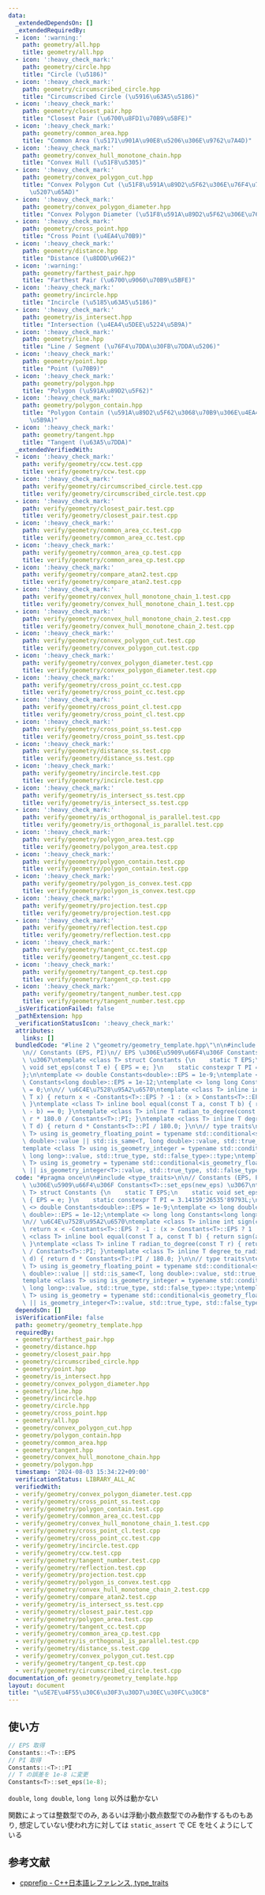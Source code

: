 ```yaml
---
data:
  _extendedDependsOn: []
  _extendedRequiredBy:
  - icon: ':warning:'
    path: geometry/all.hpp
    title: geometry/all.hpp
  - icon: ':heavy_check_mark:'
    path: geometry/circle.hpp
    title: "Circle (\u5186)"
  - icon: ':heavy_check_mark:'
    path: geometry/circumscribed_circle.hpp
    title: "Circumscribed Circle (\u5916\u63A5\u5186)"
  - icon: ':heavy_check_mark:'
    path: geometry/closest_pair.hpp
    title: "Closest Pair (\u6700\u8FD1\u70B9\u5BFE)"
  - icon: ':heavy_check_mark:'
    path: geometry/common_area.hpp
    title: "Common Area (\u5171\u901A\u90E8\u5206\u306E\u9762\u7A4D)"
  - icon: ':heavy_check_mark:'
    path: geometry/convex_hull_monotone_chain.hpp
    title: "Convex Hull (\u51F8\u5305)"
  - icon: ':heavy_check_mark:'
    path: geometry/convex_polygon_cut.hpp
    title: "Convex Polygon Cut (\u51F8\u591A\u89D2\u5F62\u306E\u76F4\u7DDA\u3067\u306E\
      \u5207\u65AD)"
  - icon: ':heavy_check_mark:'
    path: geometry/convex_polygon_diameter.hpp
    title: "Convex Polygon Diameter (\u51F8\u591A\u89D2\u5F62\u306E\u76F4\u5F84)"
  - icon: ':heavy_check_mark:'
    path: geometry/cross_point.hpp
    title: "Cross Point (\u4EA4\u70B9)"
  - icon: ':heavy_check_mark:'
    path: geometry/distance.hpp
    title: "Distance (\u8DDD\u96E2)"
  - icon: ':warning:'
    path: geometry/farthest_pair.hpp
    title: "Farthest Pair (\u6700\u9060\u70B9\u5BFE)"
  - icon: ':heavy_check_mark:'
    path: geometry/incircle.hpp
    title: "Incircle (\u5185\u63A5\u5186)"
  - icon: ':heavy_check_mark:'
    path: geometry/is_intersect.hpp
    title: "Intersection (\u4EA4\u5DEE\u5224\u5B9A)"
  - icon: ':heavy_check_mark:'
    path: geometry/line.hpp
    title: "Line / Segment (\u76F4\u7DDA\u30FB\u7DDA\u5206)"
  - icon: ':heavy_check_mark:'
    path: geometry/point.hpp
    title: "Point (\u70B9)"
  - icon: ':heavy_check_mark:'
    path: geometry/polygon.hpp
    title: "Polygon (\u591A\u89D2\u5F62)"
  - icon: ':heavy_check_mark:'
    path: geometry/polygon_contain.hpp
    title: "Polygon Contain (\u591A\u89D2\u5F62\u3068\u70B9\u306E\u4EA4\u5DEE\u5224\
      \u5B9A)"
  - icon: ':heavy_check_mark:'
    path: geometry/tangent.hpp
    title: "Tangent (\u63A5\u7DDA)"
  _extendedVerifiedWith:
  - icon: ':heavy_check_mark:'
    path: verify/geometry/ccw.test.cpp
    title: verify/geometry/ccw.test.cpp
  - icon: ':heavy_check_mark:'
    path: verify/geometry/circumscribed_circle.test.cpp
    title: verify/geometry/circumscribed_circle.test.cpp
  - icon: ':heavy_check_mark:'
    path: verify/geometry/closest_pair.test.cpp
    title: verify/geometry/closest_pair.test.cpp
  - icon: ':heavy_check_mark:'
    path: verify/geometry/common_area_cc.test.cpp
    title: verify/geometry/common_area_cc.test.cpp
  - icon: ':heavy_check_mark:'
    path: verify/geometry/common_area_cp.test.cpp
    title: verify/geometry/common_area_cp.test.cpp
  - icon: ':heavy_check_mark:'
    path: verify/geometry/compare_atan2.test.cpp
    title: verify/geometry/compare_atan2.test.cpp
  - icon: ':heavy_check_mark:'
    path: verify/geometry/convex_hull_monotone_chain_1.test.cpp
    title: verify/geometry/convex_hull_monotone_chain_1.test.cpp
  - icon: ':heavy_check_mark:'
    path: verify/geometry/convex_hull_monotone_chain_2.test.cpp
    title: verify/geometry/convex_hull_monotone_chain_2.test.cpp
  - icon: ':heavy_check_mark:'
    path: verify/geometry/convex_polygon_cut.test.cpp
    title: verify/geometry/convex_polygon_cut.test.cpp
  - icon: ':heavy_check_mark:'
    path: verify/geometry/convex_polygon_diameter.test.cpp
    title: verify/geometry/convex_polygon_diameter.test.cpp
  - icon: ':heavy_check_mark:'
    path: verify/geometry/cross_point_cc.test.cpp
    title: verify/geometry/cross_point_cc.test.cpp
  - icon: ':heavy_check_mark:'
    path: verify/geometry/cross_point_cl.test.cpp
    title: verify/geometry/cross_point_cl.test.cpp
  - icon: ':heavy_check_mark:'
    path: verify/geometry/cross_point_ss.test.cpp
    title: verify/geometry/cross_point_ss.test.cpp
  - icon: ':heavy_check_mark:'
    path: verify/geometry/distance_ss.test.cpp
    title: verify/geometry/distance_ss.test.cpp
  - icon: ':heavy_check_mark:'
    path: verify/geometry/incircle.test.cpp
    title: verify/geometry/incircle.test.cpp
  - icon: ':heavy_check_mark:'
    path: verify/geometry/is_intersect_ss.test.cpp
    title: verify/geometry/is_intersect_ss.test.cpp
  - icon: ':heavy_check_mark:'
    path: verify/geometry/is_orthogonal_is_parallel.test.cpp
    title: verify/geometry/is_orthogonal_is_parallel.test.cpp
  - icon: ':heavy_check_mark:'
    path: verify/geometry/polygon_area.test.cpp
    title: verify/geometry/polygon_area.test.cpp
  - icon: ':heavy_check_mark:'
    path: verify/geometry/polygon_contain.test.cpp
    title: verify/geometry/polygon_contain.test.cpp
  - icon: ':heavy_check_mark:'
    path: verify/geometry/polygon_is_convex.test.cpp
    title: verify/geometry/polygon_is_convex.test.cpp
  - icon: ':heavy_check_mark:'
    path: verify/geometry/projection.test.cpp
    title: verify/geometry/projection.test.cpp
  - icon: ':heavy_check_mark:'
    path: verify/geometry/reflection.test.cpp
    title: verify/geometry/reflection.test.cpp
  - icon: ':heavy_check_mark:'
    path: verify/geometry/tangent_cc.test.cpp
    title: verify/geometry/tangent_cc.test.cpp
  - icon: ':heavy_check_mark:'
    path: verify/geometry/tangent_cp.test.cpp
    title: verify/geometry/tangent_cp.test.cpp
  - icon: ':heavy_check_mark:'
    path: verify/geometry/tangent_number.test.cpp
    title: verify/geometry/tangent_number.test.cpp
  _isVerificationFailed: false
  _pathExtension: hpp
  _verificationStatusIcon: ':heavy_check_mark:'
  attributes:
    links: []
  bundledCode: "#line 2 \"geometry/geometry_template.hpp\"\n\n#include <type_traits>\n\
    \n// Constants (EPS, PI)\n// EPS \u306E\u5909\u66F4\u306F Constants<T>::set_eps(new_eps)\
    \ \u3067\ntemplate <class T> struct Constants {\n    static T EPS;\n    static\
    \ void set_eps(const T e) { EPS = e; }\n    static constexpr T PI = 3.14159'26535'89793L;\n\
    };\n\ntemplate <> double Constants<double>::EPS = 1e-9;\ntemplate <> long double\
    \ Constants<long double>::EPS = 1e-12;\ntemplate <> long long Constants<long long>::EPS\
    \ = 0;\n\n// \u6C4E\u7528\u95A2\u6570\ntemplate <class T> inline int sign(const\
    \ T x) { return x < -Constants<T>::EPS ? -1 : (x > Constants<T>::EPS ? 1 : 0);\
    \ }\ntemplate <class T> inline bool equal(const T a, const T b) { return sign(a\
    \ - b) == 0; }\ntemplate <class T> inline T radian_to_degree(const T r) { return\
    \ r * 180.0 / Constants<T>::PI; }\ntemplate <class T> inline T degree_to_radian(const\
    \ T d) { return d * Constants<T>::PI / 180.0; }\n\n// type traits\ntemplate <class\
    \ T> using is_geometry_floating_point = typename std::conditional<std::is_same<T,\
    \ double>::value || std::is_same<T, long double>::value, std::true_type, std::false_type>::type;\n\
    template <class T> using is_geometry_integer = typename std::conditional<std::is_same<T,\
    \ long long>::value, std::true_type, std::false_type>::type;\ntemplate <class\
    \ T> using is_geometry = typename std::conditional<is_geometry_floating_point<T>::value\
    \ || is_geometry_integer<T>::value, std::true_type, std::false_type>::type;\n"
  code: "#pragma once\n\n#include <type_traits>\n\n// Constants (EPS, PI)\n// EPS\
    \ \u306E\u5909\u66F4\u306F Constants<T>::set_eps(new_eps) \u3067\ntemplate <class\
    \ T> struct Constants {\n    static T EPS;\n    static void set_eps(const T e)\
    \ { EPS = e; }\n    static constexpr T PI = 3.14159'26535'89793L;\n};\n\ntemplate\
    \ <> double Constants<double>::EPS = 1e-9;\ntemplate <> long double Constants<long\
    \ double>::EPS = 1e-12;\ntemplate <> long long Constants<long long>::EPS = 0;\n\
    \n// \u6C4E\u7528\u95A2\u6570\ntemplate <class T> inline int sign(const T x) {\
    \ return x < -Constants<T>::EPS ? -1 : (x > Constants<T>::EPS ? 1 : 0); }\ntemplate\
    \ <class T> inline bool equal(const T a, const T b) { return sign(a - b) == 0;\
    \ }\ntemplate <class T> inline T radian_to_degree(const T r) { return r * 180.0\
    \ / Constants<T>::PI; }\ntemplate <class T> inline T degree_to_radian(const T\
    \ d) { return d * Constants<T>::PI / 180.0; }\n\n// type traits\ntemplate <class\
    \ T> using is_geometry_floating_point = typename std::conditional<std::is_same<T,\
    \ double>::value || std::is_same<T, long double>::value, std::true_type, std::false_type>::type;\n\
    template <class T> using is_geometry_integer = typename std::conditional<std::is_same<T,\
    \ long long>::value, std::true_type, std::false_type>::type;\ntemplate <class\
    \ T> using is_geometry = typename std::conditional<is_geometry_floating_point<T>::value\
    \ || is_geometry_integer<T>::value, std::true_type, std::false_type>::type;\n"
  dependsOn: []
  isVerificationFile: false
  path: geometry/geometry_template.hpp
  requiredBy:
  - geometry/farthest_pair.hpp
  - geometry/distance.hpp
  - geometry/closest_pair.hpp
  - geometry/circumscribed_circle.hpp
  - geometry/point.hpp
  - geometry/is_intersect.hpp
  - geometry/convex_polygon_diameter.hpp
  - geometry/line.hpp
  - geometry/incircle.hpp
  - geometry/circle.hpp
  - geometry/cross_point.hpp
  - geometry/all.hpp
  - geometry/convex_polygon_cut.hpp
  - geometry/polygon_contain.hpp
  - geometry/common_area.hpp
  - geometry/tangent.hpp
  - geometry/convex_hull_monotone_chain.hpp
  - geometry/polygon.hpp
  timestamp: '2024-08-03 15:34:22+09:00'
  verificationStatus: LIBRARY_ALL_AC
  verifiedWith:
  - verify/geometry/convex_polygon_diameter.test.cpp
  - verify/geometry/cross_point_ss.test.cpp
  - verify/geometry/polygon_contain.test.cpp
  - verify/geometry/common_area_cc.test.cpp
  - verify/geometry/convex_hull_monotone_chain_1.test.cpp
  - verify/geometry/cross_point_cl.test.cpp
  - verify/geometry/cross_point_cc.test.cpp
  - verify/geometry/incircle.test.cpp
  - verify/geometry/ccw.test.cpp
  - verify/geometry/tangent_number.test.cpp
  - verify/geometry/reflection.test.cpp
  - verify/geometry/projection.test.cpp
  - verify/geometry/polygon_is_convex.test.cpp
  - verify/geometry/convex_hull_monotone_chain_2.test.cpp
  - verify/geometry/compare_atan2.test.cpp
  - verify/geometry/is_intersect_ss.test.cpp
  - verify/geometry/closest_pair.test.cpp
  - verify/geometry/polygon_area.test.cpp
  - verify/geometry/tangent_cc.test.cpp
  - verify/geometry/common_area_cp.test.cpp
  - verify/geometry/is_orthogonal_is_parallel.test.cpp
  - verify/geometry/distance_ss.test.cpp
  - verify/geometry/convex_polygon_cut.test.cpp
  - verify/geometry/tangent_cp.test.cpp
  - verify/geometry/circumscribed_circle.test.cpp
documentation_of: geometry/geometry_template.hpp
layout: document
title: "\u5E7E\u4F55\u30C6\u30F3\u30D7\u30EC\u30FC\u30C8"
---
```


## 使い方

```cpp
// EPS 取得
Constants::<T>::EPS
// PI 取得
Constants::<T>::PI
// T の誤差を 1e-8 に変更
Constants<T>::set_eps(1e-8);
```

`double`, `long double`, `long long` 以外は動かない

関数によっては整数型でのみ, あるいは浮動小数点数型でのみ動作するものもあり, 想定していない使われ方に対しては `static_assert` で CE を吐くようにしている

## 参考文献
- [cpprefjp - C++日本語レファレンス, type_traits](https://cpprefjp.github.io/reference/type_traits.html)